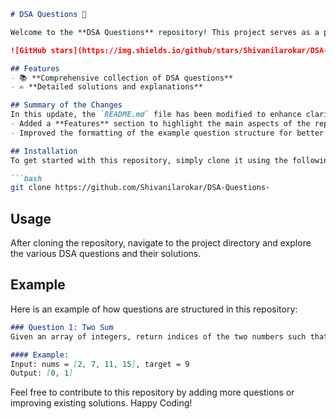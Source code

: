 ```markdown
# DSA Questions 🚀

Welcome to the **DSA Questions** repository! This project serves as a platform for developers and learners to practice and enhance their skills in Data Structures and Algorithms (DSA). This repository is designed to help you improve your understanding of various data structures and algorithms through a collection of questions and solutions.

![GitHub stars](https://img.shields.io/github/stars/Shivanilarokar/DSA-Questions-?style=social) ![Forks](https://img.shields.io/github/forks/Shivanilarokar/DSA-Questions-?style=social)

## Features
- 📚 **Comprehensive collection of DSA questions**
- ✍️ **Detailed solutions and explanations**

## Summary of the Changes
In this update, the `README.md` file has been modified to enhance clarity and structure. Key changes include:
- Added a **Features** section to highlight the main aspects of the repository.
- Improved the formatting of the example question structure for better readability.

## Installation
To get started with this repository, simply clone it using the following command:

```bash
git clone https://github.com/Shivanilarokar/DSA-Questions-
```

## Usage
After cloning the repository, navigate to the project directory and explore the various DSA questions and their solutions.

## Example
Here is an example of how questions are structured in this repository:

```markdown
### Question 1: Two Sum
Given an array of integers, return indices of the two numbers such that they add up to a specific target.

#### Example:
Input: nums = [2, 7, 11, 15], target = 9
Output: [0, 1]
```

Feel free to contribute to this repository by adding more questions or improving existing solutions. Happy Coding!
```